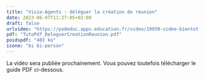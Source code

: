 ```yaml
---
title: "Visio-Agents : déléguer la création de réunion"
date: 2023-06-07T11:27:05+02:00
draft: false
urlvideo: "https://podeduc.apps.education.fr/video/19939-video-bientot-disponible/48b8cb2cf6f5061405bd0096644a3658e7e2043284b67a81fc16e7c82096a55c/"
pdf: "TutoPdf_DeleguerCreationReunion.pdf"
poidspdf: "403 ko"
icone: "bi bi-person"
---
```

La vidéo sera publiée prochainement. Vous pouvez toutefois télécharger le guide PDF ci-dessous.